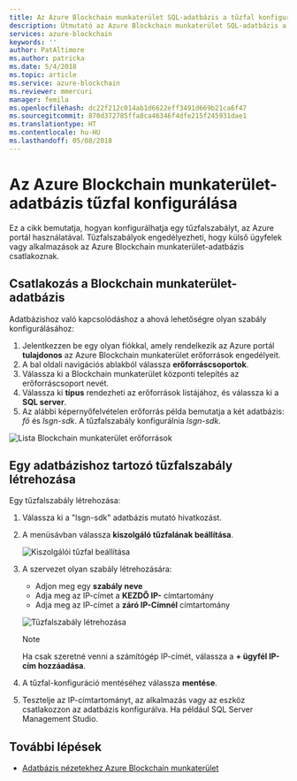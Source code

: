 ```yaml
---
title: Az Azure Blockchain munkaterület SQL-adatbázis a tűzfal konfigurálása
description: Útmutató az Azure Blockchain munkaterület SQL-adatbázis a tűzfalat.
services: azure-blockchain
keywords: ''
author: PatAltimore
ms.author: patricka
ms.date: 5/4/2018
ms.topic: article
ms.service: azure-blockchain
ms.reviewer: mmercuri
manager: femila
ms.openlocfilehash: dc22f212c014ab1d6622eff3491d669b21ca6f47
ms.sourcegitcommit: 870d372785ffa8ca46346f4dfe215f245931dae1
ms.translationtype: HT
ms.contentlocale: hu-HU
ms.lasthandoff: 05/08/2018
---
```

# <a name="configure-the-azure-blockchain-workbench-database-firewall"></a>Az Azure Blockchain munkaterület-adatbázis tűzfal konfigurálása

Ez a cikk bemutatja, hogyan konfigurálhatja egy tűzfalszabályt, az Azure portál használatával. Tűzfalszabályok engedélyezheti, hogy külső ügyfelek vagy alkalmazások az Azure Blockchain munkaterület-adatbázis csatlakoznak.

## <a name="connect-to-the-blockchain-workbench-database"></a>Csatlakozás a Blockchain munkaterület-adatbázis

Adatbázishoz való kapcsolódáshoz a ahová lehetőségre olyan szabály konfigurálásához:

1. Jelentkezzen be egy olyan fiókkal, amely rendelkezik az Azure portál **tulajdonos** az Azure Blockchain munkaterület erőforrások engedélyeit.
2. A bal oldali navigációs ablakból válassza **erőforráscsoportok**.
3. Válassza ki a Blockchain munkaterület központi telepítés az erőforráscsoport nevét.
4. Válassza ki **típus** rendezheti az erőforrások listájához, és válassza ki a **SQL server**.
5. Az alábbi képernyőfelvételen erőforrás példa bemutatja a két adatbázis: *fő* és *lsgn-sdk*. A tűzfalszabály konfigurálnia *lsgn-sdk*.

![Lista Blockchain munkaterület erőforrások](media/blockchain-workbench-database-firewall/list-database-resources.png)

## <a name="create-a-database-firewall-rule"></a>Egy adatbázishoz tartozó tűzfalszabály létrehozása

Egy tűzfalszabály létrehozása:

1. Válassza ki a "lsgn-sdk" adatbázis mutató hivatkozást.
2. A menüsávban válassza **kiszolgáló tűzfalának beállítása**.

   ![Kiszolgálói tűzfal beállítása](media/blockchain-workbench-database-firewall/configure-server-firewall.png)

3. A szervezet olyan szabály létrehozására:

   * Adjon meg egy **szabály neve**
   * Adja meg az IP-címet a **KEZDŐ IP-** címtartomány
   * Adja meg az IP-címet a **záró IP-Címnél** címtartomány

   ![Tűzfalszabály létrehozása](media/blockchain-workbench-database-firewall/create-firewall-rule.png)

    > [!NOTE]
    > Ha csak szeretné venni a számítógép IP-címét, válassza a **+ ügyfél IP-cím hozzáadása**.
        
1. A tűzfal-konfiguráció mentéséhez válassza **mentése**.
2. Tesztelje az IP-címtartományt, az alkalmazás vagy az eszköz csatlakozzon az adatbázis konfigurálva. Ha például SQL Server Management Studio.

## <a name="next-steps"></a>További lépések

* [Adatbázis nézetekhez Azure Blockchain munkaterület](blockchain-workbench-database-views.md)